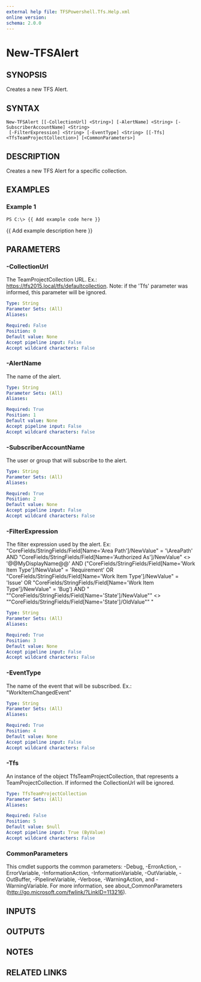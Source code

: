 ```yaml
---
external help file: TFSPowershell.Tfs.Help.xml
online version: 
schema: 2.0.0
---
```


# New-TFSAlert

## SYNOPSIS
Creates a new TFS Alert.

## SYNTAX

```
New-TFSAlert [[-CollectionUrl] <String>] [-AlertName] <String> [-SubscriberAccountName] <String>
 [-FilterExpression] <String> [-EventType] <String> [[-Tfs] <TfsTeamProjectCollection>] [<CommonParameters>]
```

## DESCRIPTION
Creates a new TFS Alert for a specific collection.

## EXAMPLES

### Example 1
```
PS C:\> {{ Add example code here }}
```

{{ Add example description here }}

## PARAMETERS

### -CollectionUrl
The TeamProjectCollection URL.
Ex.: https://tfs2015.local/tfs/defaultcollection. 
Note: if the 'Tfs' parameter was informed, this parameter will be ignored.

```yaml
Type: String
Parameter Sets: (All)
Aliases: 

Required: False
Position: 0
Default value: None
Accept pipeline input: False
Accept wildcard characters: False
```

### -AlertName
The name of the alert.

```yaml
Type: String
Parameter Sets: (All)
Aliases: 

Required: True
Position: 1
Default value: None
Accept pipeline input: False
Accept wildcard characters: False
```

### -SubscriberAccountName
The user or group that will subscribe to the alert.

```yaml
Type: String
Parameter Sets: (All)
Aliases: 

Required: True
Position: 2
Default value: None
Accept pipeline input: False
Accept wildcard characters: False
```

### -FilterExpression
The filter expression used by the alert. 
Ex:
  "CoreFields/StringFields/Field\[Name='Area Path'\]/NewValue" = '\AreaPath' AND 
  "CoreFields/StringFields/Field\[Name='Authorized As'\]/NewValue" \<\> '@@MyDisplayName@@' AND 
  ("CoreFields/StringFields/Field\[Name='Work Item Type'\]/NewValue" = 'Requirement' OR 
   "CoreFields/StringFields/Field\[Name='Work Item Type'\]/NewValue" = 'Issue' OR 
   "CoreFields/StringFields/Field\[Name='Work Item Type'\]/NewValue" = 'Bug') AND 
   " ""CoreFields/StringFields/Field\[Name='State'\]/NewValue"" \<\> ""CoreFields/StringFields/Field\[Name='State'\]/OldValue"" "

```yaml
Type: String
Parameter Sets: (All)
Aliases: 

Required: True
Position: 3
Default value: None
Accept pipeline input: False
Accept wildcard characters: False
```

### -EventType
The name of the event that will be subscribed.
Ex.: "WorkItemChangedEvent"

```yaml
Type: String
Parameter Sets: (All)
Aliases: 

Required: True
Position: 4
Default value: None
Accept pipeline input: False
Accept wildcard characters: False
```

### -Tfs
An instance of the object TfsTeamProjectCollection, that represents a TeamProjectCollection.
If informed the CollectionUrl will be ignored.

```yaml
Type: TfsTeamProjectCollection
Parameter Sets: (All)
Aliases: 

Required: False
Position: 5
Default value: $null
Accept pipeline input: True (ByValue)
Accept wildcard characters: False
```

### CommonParameters
This cmdlet supports the common parameters: -Debug, -ErrorAction, -ErrorVariable, -InformationAction, -InformationVariable, -OutVariable, -OutBuffer, -PipelineVariable, -Verbose, -WarningAction, and -WarningVariable. For more information, see about_CommonParameters (http://go.microsoft.com/fwlink/?LinkID=113216).

## INPUTS

## OUTPUTS

## NOTES

## RELATED LINKS

